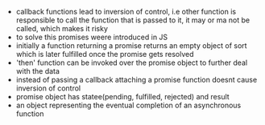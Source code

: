 - callback functions lead to inversion of control, i.e other function is responsible to call the function that is passed to it, it may or ma not be called, which makes it risky
- to solve this promises weere introduced in JS
- initially a function returning a promise returns an empty object of sort which is later fulfilled once the promise gets resolved
- 'then' function can be invoked over the promise object to further deal with the data
- instead of passing a callback attaching a promise function doesnt cause inversion of control
- promise object has statee(pending, fulfilled, rejected) and result
- an object representing the eventual completion of an asynchronous function
